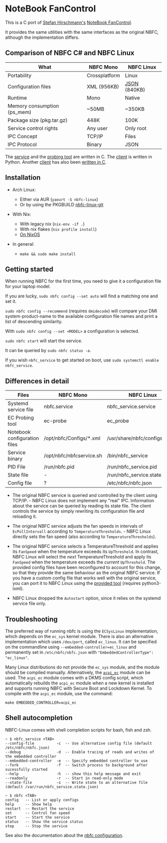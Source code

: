 NoteBook FanControl
===================

This is a C port of [Stefan Hirschmann's](https://github.com/hirschmann) [NoteBook FanControl](https://github.com/hirschmann/nbfc).

It provides the same utilities with the same interfaces as the original NBFC, although the implementation differs.

Comparison of NBFC C# and NBFC Linux
------------------------------------

|What                             | NBFC Mono                             | NBFC Linux                                  |
|---------------------------------|---------------------------------------|----------------------------------------------
|Portability                      | Crossplatform                         | Linux                                       |
|Configuration files              | XML (956KB)                           | [JSON](share/nbfc/configs) (840KB)          |
|Runtime                          | Mono                                  | Native                                      |
|Memory consumption (ps\_mem)     | ~50MB                                 | ~350KB                                      |
|Package size (pkg.tar.gz)        | 448K	                                | 100K                                        |
|Service control rights           | Any user                              | Only root                                   |
|IPC Concept                      | TCP/IP                                | Files                                       |
|IPC Protocol                     | Binary                                | JSON                                        |

The [service](doc/nbfc_service.md) and the [probing tool](doc/ec_probe.md) are written in C.
The [client](doc/nbfc.md) is written in Python.
Another [client](doc/nbfc.md) has also been [written in C](src/client.c).

Installation
------------

- Arch Linux:
  - Either via AUR (`yaourt -S nbfc-linux`)
  - Or by using the PKGBUILD [nbfc-linux-git](pkgbuilds/nbfc-linux-git/PKGBUILD)

- With Nix:
  - With legacy nix (`nix-env -if .`)
  - With nix flakes (`nix profile install`)
  - [On NixOS](nixos-installation.md)

- In general:
  - `make && sudo make install`

Getting started
---------------

When running NBFC for the first time, you need to give it a configuration file for your laptop model.

If you are lucky, `sudo nbfc config --set auto` will find a matching one and set it.

`sudo nbfc config --recommend` (requires `dmidecode`) will compare your DMI system-product-name to the available configuration file names and print a list of descending similarity.

With `sudo nbfc config --set <MODEL>` a configuration is selected.

`sudo nbfc start` will start the service.

It can be queried by `sudo nbfc status -a`.

If you wish `nbfc_service` to get started on boot, use `sudo systemctl enable nbfc_service`.


Differences in detail
---------------------

|Files                            | NBFC Mono                             | NBFC Linux                                  |
|---------------------------------|---------------------------------------|----------------------------------------------
|Systemd service file             | nbfc.service                          | nbfc\_service.service                       |
|EC Probing tool                  | ec-probe                              | ec\_probe                                   |
|Notebook configuration files     | /opt/nbfc/Configs/*.xml               | /usr/share/nbfc/configs/*.json              |
|Service binary                   | /opt/nbfc/nbfcservice.sh              | /bin/nbfc\_service                          |
|PID File                         | /run/nbfc.pid                         | /run/nbfc\_service.pid                      |
|State file                       | -                                     | /run/nbfc\_service.state.json               |
|Config file                      | ?                                     | /etc/nbfc/nbfc.json                         |

- The original NBFC service is queried and controlled by the client using TCP/IP. - NBFC Linux does not implement any "real" IPC. Information about the service can be queried by reading its state file. The client controls the service by simply rewriting its configuration file and reloading it.

- The original NBFC service adjusts the fan speeds in intervals of `EcPollIntervall` according to `TemperatureThresholds`. - NBFC Linux directly sets the fan speed (also according to `TemperatureThresholds`).

- The original NBFC service selects a TemperatureThreshold and applies its `FanSpeed` when the temperature exceeds its `UpThreshold`. In contrast, NBFC Linux will select the *next* TemperatureThreshold and apply its `FanSpeed` when the temperature exceeds the *current* `UpThreshold`. The provided config files have been reconfigured to account for this change, so that they provide the same behaviour as the original NBFC service. If you have a custom config file that works well with the original service, you can port it to NBFC Linux using the [provided tool](/tools/config_to_json.py) (requires python3-lxml).

- NBFC Linux dropped the `Autostart` option, since it relies on the systemd service file only.

Troubleshooting
---------------
The preferred way of running nbfc is using the `ECSysLinux` implementation, which depends on the `ec_sys` kernel module.
There is also an alternative implementation which uses `/dev/port`, called `ec_linux`.
It can be specified on the commandline using `--embedded-controller=ec_linux` and permanently set in `/etc/nbfc/nbfc.json` with `"EmbeddedControllerType": "ec_linux"`.

Many Linux distributions do not provide the `ec_sys` module, and the module should be compiled manually. Alternatively, the [`acpi_ec`](https://github.com/MusiKid/acpi_ec) module can be used. The `acpi_ec` module comes with a DKMS config script, which automatically rebuilds the `acpi_ec` module when a new kernel is installed and supports running NBFC with Secure Boot and Lockdown Kernel. To compile with the `acpi_ec` module, use the command:

`make EMBEDDED_CONTROLLER=acpi_ec`

Shell autocompletion
--------------------

NBFC-Linux comes with shell completion scripts for bash, fish and zsh.

```
~ $ nbfc_service <TAB>
--config-file          -c  -- Use alternative config file (default /etc/nbfc/nbfc.json)
--debug                -d  -- Enable tracing of reads and writes of the embedded controller
--embedded-controller  -e  -- Specify embedded controller to use
--fork                 -f  -- Switch process to background after sucessfully started
--help                 -h  -- show this help message and exit
--readonly             -r  -- Start in read-only mode
--state-file           -s  -- Write state to an alternative file (default /var/run/nbfc_service.state.json)

~ $ nbfc <TAB>
config   -- List or apply configs
help     -- Show help
restart  -- Restart the service
set      -- Control fan speed
start    -- Start the service
status   -- Show the service status
stop     -- Stop the service
```

See also the documentation about the [nbfc configuration](doc/nbfc_service.json.md).
